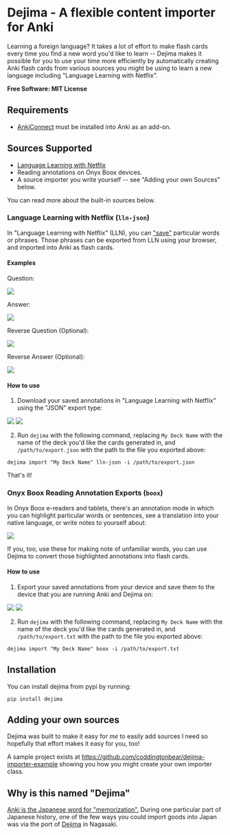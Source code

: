# Dejima - A flexible content importer for Anki

Learning a foreign language?  It takes a lot of effort to make flash cards every time you find a new word you'd like to learn -- Dejima makes it possible for you to use your time more efficiently by automatically creating Anki flash cards from various sources you might be using to learn a new language including "Language Learning with Netflix".

**Free Software: MIT License**

## Requirements

- [AnkiConnect](https://ankiweb.net/shared/info/2055492159) must be installed into Anki as an add-on.

## Sources Supported

- [Language Learning with Netflix](https://languagelearningwithnetflix.com/)
- Reading annotations on Onyx Boox devices.
- A source importer you write yourself -- see "Adding your own Sources" below.

You can read more about the built-in sources below.

### Language Learning with Netflix (`lln-json`)

In "Language Learning with Netflix" (LLN), you can ["save"](https://languagelearningwithnetflix.com/instructions.html) particular words or phrases.  Those phrases can be exported from LLN using your browser, and imported into Anki as flash cards.

#### Examples

Question:

![](http://coddingtonbear-public.s3.amazonaws.com/github/dejima/forward_question.png)

Answer:

![](http://coddingtonbear-public.s3.amazonaws.com/github/dejima/forward_answer.png)

Reverse Question (Optional):

![](http://coddingtonbear-public.s3.amazonaws.com/github/dejima/reverse_question.png)

Reverse Answer (Optional):

![](http://coddingtonbear-public.s3.amazonaws.com/github/dejima/reverse_answer.png)

#### How to use

1. Download your saved annotations in "Language Learning with Netflix" using the "JSON" export type:

![](http://coddingtonbear-public.s3.amazonaws.com/github/dejima/lln_instructions__export_button.png)
![](http://coddingtonbear-public.s3.amazonaws.com/github/dejima/lln_instructions__export_button_actual.png)

2. Run `dejima` with the following command, replacing `My Deck Name` with the name of the deck you'd like the cards generated in, and `/path/to/export.json` with the path to the file you exported above:

```
dejima import "My Deck Name" lln-json -i /path/to/export.json
```

That's it!

### Onyx Boox Reading Annotation Exports (`boox`)

In Onyx Boox e-readers and tablets, there's an annotation mode in which you can highlight particular words or sentences, see a translation into your native language, or write notes to yourself about:

![](http://coddingtonbear-public.s3.amazonaws.com/github/dejima/boox_instructions__annotation.png)

If you, too, use these for making note of unfamiliar words, you can use Dejima to convert those highlighted annotations into flash cards.

#### How to use

1. Export your saved annotations from your device and save them to the device that you are running Anki and Dejima on:

![](http://coddingtonbear-public.s3.amazonaws.com/github/dejima/boox_instructions__export_button.png)
![](http://coddingtonbear-public.s3.amazonaws.com/github/dejima/boox_instructions__export_options.png)

2. Run `dejima` with the following command, replacing `My Deck Name` with the name of the deck you'd like the cards generated in, and `/path/to/export.txt` with the path to the file you exported above:

```
dejima import "My Deck Name" boox -i /path/to/export.txt
```

## Installation

You can install dejima from pypi by running:

```
pip install dejima

```

## Adding your own sources

Dejima was built to make it easy for _me_ to easily add sources I need so hopefully that effort makes it easy for you, too!

A sample project exists at https://github.com/coddingtonbear/dejima-importer-example showing you how you might create your own importer class.

## Why is this named "Dejima"

[Anki is the Japanese word for "memorization".](https://en.wikipedia.org/wiki/Anki_(software)#:~:text=%22Anki%22%20(%E6%9A%97%E8%A8%98)%20is,methods%20employed%20in%20the%20program.) During one particular part of Japanese history, one of the few ways you could import goods into Japan was via the port of [Dejima](https://en.wikipedia.org/wiki/Dejima) in Nagasaki.

